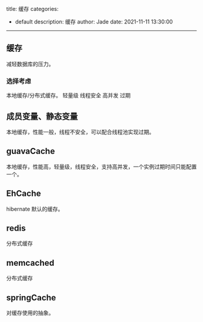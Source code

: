 title: 缓存
categories:
  - default
description: 缓存
author: Jade
date: 2021-11-11 13:30:00
---

## 缓存
减轻数据库的压力。
### 选择考虑
本地缓存/分布式缓存。
轻量级
线程安全
高并发
过期

## 成员变量、静态变量
本地缓存，性能一般，线程不安全，可以配合线程池实现过期。

## guavaCache
本地缓存，性能高，轻量级，线程安全，支持高并发，一个实例过期时间只能配置一个。

## EhCache
hibernate 默认的缓存。

## redis
分布式缓存

## memcached
分布式缓存

## springCache
对缓存使用的抽象。